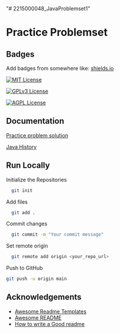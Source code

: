 "# 2215000048_JavaProblemset1" 

# Practice Problemset





## Badges

Add badges from somewhere like: [shields.io](https://shields.io/)

[![MIT License](https://img.shields.io/badge/License-MIT-green.svg)](https://choosealicense.com/licenses/mit/)

[![GPLv3 License](https://img.shields.io/badge/License-GPL%20v3-yellow.svg)](https://opensource.org/licenses/)

[![AGPL License](https://img.shields.io/badge/license-AGPL-bluesvg)](http://www.gnu.org/licenses/agpl-3.0)


## Documentation

[Practice problem solution](https://drive.google.com/file/d/19Bubd25V4FnW4C_oUX3FhrtVvIl8NPGW/view?usp=sharing)

[Java History ](https://classroom.google.com/u/1/c/NzgxODU0OTYzMzk5/m/NzgxODU0OTYzNDE0/details)








## Run Locally

Initialize the Repositories 

```bash
  git init
```

Add files

```bash
  git add .
```

Commit changes

```bash
  git commit -m "Your commit message"
```

Set remote origin

```bash
  git remote add origin <your_repo_url>
```
Push to GitHub

```bash
git push -u origin main
```

## Acknowledgements

 - [Awesome Readme Templates](https://awesomeopensource.com/project/elangosundar/awesome-README-templates)
 - [Awesome README](https://github.com/matiassingers/awesome-readme)
 - [How to write a Good readme](https://bulldogjob.com/news/449-how-to-write-a-good-readme-for-your-github-project)


